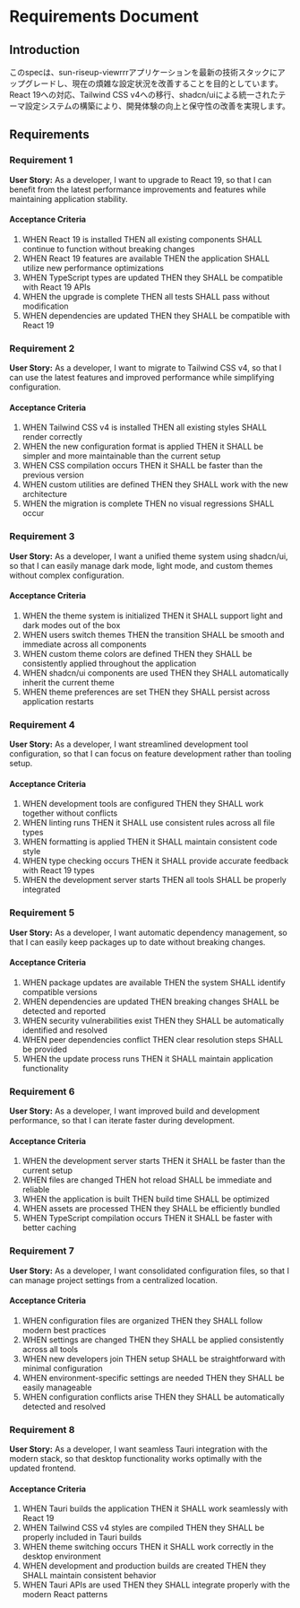 # Requirements Document

## Introduction

このspecは、sun-riseup-viewrrrアプリケーションを最新の技術スタックにアップグレードし、現在の煩雑な設定状況を改善することを目的としています。React 19への対応、Tailwind CSS v4への移行、shadcn/uiによる統一されたテーマ設定システムの構築により、開発体験の向上と保守性の改善を実現します。

## Requirements

### Requirement 1

**User Story:** As a developer, I want to upgrade to React 19, so that I can benefit from the latest performance improvements and features while maintaining application stability.

#### Acceptance Criteria

1. WHEN React 19 is installed THEN all existing components SHALL continue to function without breaking changes
2. WHEN React 19 features are available THEN the application SHALL utilize new performance optimizations
3. WHEN TypeScript types are updated THEN they SHALL be compatible with React 19 APIs
4. WHEN the upgrade is complete THEN all tests SHALL pass without modification
5. WHEN dependencies are updated THEN they SHALL be compatible with React 19

### Requirement 2

**User Story:** As a developer, I want to migrate to Tailwind CSS v4, so that I can use the latest features and improved performance while simplifying configuration.

#### Acceptance Criteria

1. WHEN Tailwind CSS v4 is installed THEN all existing styles SHALL render correctly
2. WHEN the new configuration format is applied THEN it SHALL be simpler and more maintainable than the current setup
3. WHEN CSS compilation occurs THEN it SHALL be faster than the previous version
4. WHEN custom utilities are defined THEN they SHALL work with the new architecture
5. WHEN the migration is complete THEN no visual regressions SHALL occur

### Requirement 3

**User Story:** As a developer, I want a unified theme system using shadcn/ui, so that I can easily manage dark mode, light mode, and custom themes without complex configuration.

#### Acceptance Criteria

1. WHEN the theme system is initialized THEN it SHALL support light and dark modes out of the box
2. WHEN users switch themes THEN the transition SHALL be smooth and immediate across all components
3. WHEN custom theme colors are defined THEN they SHALL be consistently applied throughout the application
4. WHEN shadcn/ui components are used THEN they SHALL automatically inherit the current theme
5. WHEN theme preferences are set THEN they SHALL persist across application restarts

### Requirement 4

**User Story:** As a developer, I want streamlined development tool configuration, so that I can focus on feature development rather than tooling setup.

#### Acceptance Criteria

1. WHEN development tools are configured THEN they SHALL work together without conflicts
2. WHEN linting runs THEN it SHALL use consistent rules across all file types
3. WHEN formatting is applied THEN it SHALL maintain consistent code style
4. WHEN type checking occurs THEN it SHALL provide accurate feedback with React 19 types
5. WHEN the development server starts THEN all tools SHALL be properly integrated

### Requirement 5

**User Story:** As a developer, I want automatic dependency management, so that I can easily keep packages up to date without breaking changes.

#### Acceptance Criteria

1. WHEN package updates are available THEN the system SHALL identify compatible versions
2. WHEN dependencies are updated THEN breaking changes SHALL be detected and reported
3. WHEN security vulnerabilities exist THEN they SHALL be automatically identified and resolved
4. WHEN peer dependencies conflict THEN clear resolution steps SHALL be provided
5. WHEN the update process runs THEN it SHALL maintain application functionality

### Requirement 6

**User Story:** As a developer, I want improved build and development performance, so that I can iterate faster during development.

#### Acceptance Criteria

1. WHEN the development server starts THEN it SHALL be faster than the current setup
2. WHEN files are changed THEN hot reload SHALL be immediate and reliable
3. WHEN the application is built THEN build time SHALL be optimized
4. WHEN assets are processed THEN they SHALL be efficiently bundled
5. WHEN TypeScript compilation occurs THEN it SHALL be faster with better caching

### Requirement 7

**User Story:** As a developer, I want consolidated configuration files, so that I can manage project settings from a centralized location.

#### Acceptance Criteria

1. WHEN configuration files are organized THEN they SHALL follow modern best practices
2. WHEN settings are changed THEN they SHALL be applied consistently across all tools
3. WHEN new developers join THEN setup SHALL be straightforward with minimal configuration
4. WHEN environment-specific settings are needed THEN they SHALL be easily manageable
5. WHEN configuration conflicts arise THEN they SHALL be automatically detected and resolved

### Requirement 8

**User Story:** As a developer, I want seamless Tauri integration with the modern stack, so that desktop functionality works optimally with the updated frontend.

#### Acceptance Criteria

1. WHEN Tauri builds the application THEN it SHALL work seamlessly with React 19
2. WHEN Tailwind CSS v4 styles are compiled THEN they SHALL be properly included in Tauri builds
3. WHEN theme switching occurs THEN it SHALL work correctly in the desktop environment
4. WHEN development and production builds are created THEN they SHALL maintain consistent behavior
5. WHEN Tauri APIs are used THEN they SHALL integrate properly with the modern React patterns
